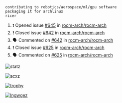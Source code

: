 ```
contributing to robotics/aerospace/ml/gpu software
packaging it for archlinux
ricer
```

<!--START_SECTION:activity-->
1. ❗️ Opened issue [#645](https://github.com/rocm-arch/rocm-arch/issues/645) in [rocm-arch/rocm-arch](https://github.com/rocm-arch/rocm-arch)
2. ❗️ Closed issue [#642](https://github.com/rocm-arch/rocm-arch/issues/642) in [rocm-arch/rocm-arch](https://github.com/rocm-arch/rocm-arch)
3. 🗣 Commented on [#642](https://github.com/rocm-arch/rocm-arch/issues/642) in [rocm-arch/rocm-arch](https://github.com/rocm-arch/rocm-arch)
4. ❗️ Closed issue [#625](https://github.com/rocm-arch/rocm-arch/issues/625) in [rocm-arch/rocm-arch](https://github.com/rocm-arch/rocm-arch)
5. 🗣 Commented on [#625](https://github.com/rocm-arch/rocm-arch/issues/625) in [rocm-arch/rocm-arch](https://github.com/rocm-arch/rocm-arch)
<!--END_SECTION:activity-->


![statz](https://github-readme-stats.vercel.app/api?username=acxz&include_all_commits=true&show_icons=true)

<p><img align="center" src="https://github-readme-streak-stats.herokuapp.com/?user=acxz&" alt="acxz" /></p>

[![trophy](https://github-profile-trophy.vercel.app/?username=acxz)](https://github.com/ryo-ma/github-profile-trophy)

[![lngwgez](https://github-readme-stats.vercel.app/api/top-langs/?username=acxz&layout=compact)](https://github.com/acxz/github-readme-stats)
